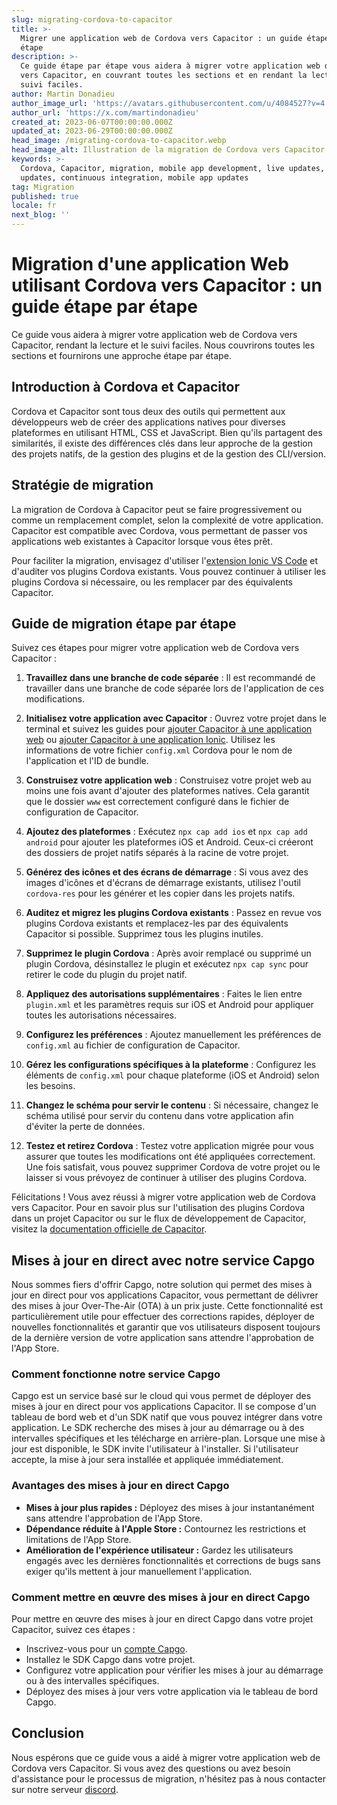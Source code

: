 ```yaml
---
slug: migrating-cordova-to-capacitor
title: >-
  Migrer une application web de Cordova vers Capacitor : un guide étape par
  étape
description: >-
  Ce guide étape par étape vous aidera à migrer votre application web de Cordova
  vers Capacitor, en couvrant toutes les sections et en rendant la lecture et le
  suivi faciles.
author: Martin Donadieu
author_image_url: 'https://avatars.githubusercontent.com/u/4084527?v=4'
author_url: 'https://x.com/martindonadieu'
created_at: 2023-06-07T00:00:00.000Z
updated_at: 2023-06-29T00:00:00.000Z
head_image: /migrating-cordova-to-capacitor.webp
head_image_alt: Illustration de la migration de Cordova vers Capacitor
keywords: >-
  Cordova, Capacitor, migration, mobile app development, live updates, OTA
  updates, continuous integration, mobile app updates
tag: Migration
published: true
locale: fr
next_blog: ''
---
```

# Migration d'une application Web utilisant Cordova vers Capacitor : un guide étape par étape

Ce guide vous aidera à migrer votre application web de Cordova vers Capacitor, rendant la lecture et le suivi faciles. Nous couvrirons toutes les sections et fournirons une approche étape par étape.

## Introduction à Cordova et Capacitor

Cordova et Capacitor sont tous deux des outils qui permettent aux développeurs web de créer des applications natives pour diverses plateformes en utilisant HTML, CSS et JavaScript. Bien qu'ils partagent des similarités, il existe des différences clés dans leur approche de la gestion des projets natifs, de la gestion des plugins et de la gestion des CLI/version.

## Stratégie de migration

La migration de Cordova à Capacitor peut se faire progressivement ou comme un remplacement complet, selon la complexité de votre application. Capacitor est compatible avec Cordova, vous permettant de passer vos applications web existantes à Capacitor lorsque vous êtes prêt.

Pour faciliter la migration, envisagez d'utiliser l'[extension Ionic VS Code](https://marketplace.visualstudio.com/items/?itemName=ionic.ionic) et d'auditer vos plugins Cordova existants. Vous pouvez continuer à utiliser les plugins Cordova si nécessaire, ou les remplacer par des équivalents Capacitor.

## Guide de migration étape par étape

Suivez ces étapes pour migrer votre application web de Cordova vers Capacitor :

1. **Travaillez dans une branche de code séparée** : Il est recommandé de travailler dans une branche de code séparée lors de l'application de ces modifications.

2. **Initialisez votre application avec Capacitor** : Ouvrez votre projet dans le terminal et suivez les guides pour [ajouter Capacitor à une application web](https://capacitorjs.com/docs/getting-started/#adding-capacitor-to-your-app) ou [ajouter Capacitor à une application Ionic](https://capacitorjs.com/docs/getting-started/with-ionic/#existing-ionic-project). Utilisez les informations de votre fichier `config.xml` Cordova pour le nom de l'application et l'ID de bundle.

3. **Construisez votre application web** : Construisez votre projet web au moins une fois avant d'ajouter des plateformes natives. Cela garantit que le dossier `www` est correctement configuré dans le fichier de configuration de Capacitor.

4. **Ajoutez des plateformes** : Exécutez `npx cap add ios` et `npx cap add android` pour ajouter les plateformes iOS et Android. Ceux-ci créeront des dossiers de projet natifs séparés à la racine de votre projet.

5. **Générez des icônes et des écrans de démarrage** : Si vous avez des images d'icônes et d'écrans de démarrage existants, utilisez l'outil `cordova-res` pour les générer et les copier dans les projets natifs.

6. **Auditez et migrez les plugins Cordova existants** : Passez en revue vos plugins Cordova existants et remplacez-les par des équivalents Capacitor si possible. Supprimez tous les plugins inutiles.

7. **Supprimez le plugin Cordova** : Après avoir remplacé ou supprimé un plugin Cordova, désinstallez le plugin et exécutez `npx cap sync` pour retirer le code du plugin du projet natif.

8. **Appliquez des autorisations supplémentaires** : Faites le lien entre `plugin.xml` et les paramètres requis sur iOS et Android pour appliquer toutes les autorisations nécessaires.

9. **Configurez les préférences** : Ajoutez manuellement les préférences de `config.xml` au fichier de configuration de Capacitor.

10. **Gérez les configurations spécifiques à la plateforme** : Configurez les éléments de `config.xml` pour chaque plateforme (iOS et Android) selon les besoins.

11. **Changez le schéma pour servir le contenu** : Si nécessaire, changez le schéma utilisé pour servir du contenu dans votre application afin d'éviter la perte de données.

12. **Testez et retirez Cordova** : Testez votre application migrée pour vous assurer que toutes les modifications ont été appliquées correctement. Une fois satisfait, vous pouvez supprimer Cordova de votre projet ou le laisser si vous prévoyez de continuer à utiliser des plugins Cordova.

Félicitations ! Vous avez réussi à migrer votre application web de Cordova vers Capacitor. Pour en savoir plus sur l'utilisation des plugins Cordova dans un projet Capacitor ou sur le flux de développement de Capacitor, visitez la [documentation officielle de Capacitor](https://capacitorjs.com/docs/).

## Mises à jour en direct avec notre service Capgo

Nous sommes fiers d'offrir Capgo, notre solution qui permet des mises à jour en direct pour vos applications Capacitor, vous permettant de délivrer des mises à jour Over-The-Air (OTA) à un prix juste. Cette fonctionnalité est particulièrement utile pour effectuer des corrections rapides, déployer de nouvelles fonctionnalités et garantir que vos utilisateurs disposent toujours de la dernière version de votre application sans attendre l'approbation de l'App Store.

### Comment fonctionne notre service Capgo

Capgo est un service basé sur le cloud qui vous permet de déployer des mises à jour en direct pour vos applications Capacitor. Il se compose d'un tableau de bord web et d'un SDK natif que vous pouvez intégrer dans votre application. Le SDK recherche des mises à jour au démarrage ou à des intervalles spécifiques et les télécharge en arrière-plan. Lorsque une mise à jour est disponible, le SDK invite l'utilisateur à l'installer. Si l'utilisateur accepte, la mise à jour sera installée et appliquée immédiatement.

### Avantages des mises à jour en direct Capgo

- **Mises à jour plus rapides :** Déployez des mises à jour instantanément sans attendre l'approbation de l'App Store.
- **Dépendance réduite à l'Apple Store :** Contournez les restrictions et limitations de l'App Store.
- **Amélioration de l'expérience utilisateur :** Gardez les utilisateurs engagés avec les dernières fonctionnalités et corrections de bugs sans exiger qu'ils mettent à jour manuellement l'application.

### Comment mettre en œuvre des mises à jour en direct Capgo

Pour mettre en œuvre des mises à jour en direct Capgo dans votre projet Capacitor, suivez ces étapes :
- Inscrivez-vous pour un [compte Capgo](https://web.capgo.app/).
- Installez le SDK Capgo dans votre projet.
- Configurez votre application pour vérifier les mises à jour au démarrage ou à des intervalles spécifiques.
- Déployez des mises à jour vers votre application via le tableau de bord Capgo.

## Conclusion

Nous espérons que ce guide vous a aidé à migrer votre application web de Cordova vers Capacitor. Si vous avez des questions ou avez besoin d'assistance pour le processus de migration, n'hésitez pas à nous contacter sur notre serveur [discord](https://discord.capgo.app).
